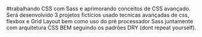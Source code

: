 #trabalhando CSS com Sass e aprimorando conceitos de CSS avançado.
Será desenvolvido 3 projetos fictícios usado tecnicas avançadas de css, flexbox e Grid Layout bem como uso do pré processador Sass juntamente com arquitetura CSS BEM seguindo os padrões DRY (dont repeat yourself).
